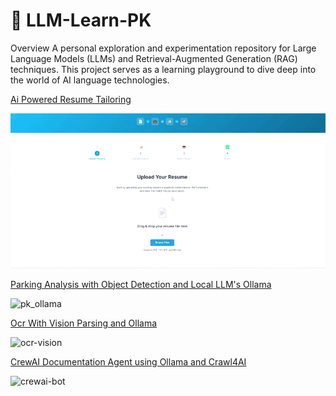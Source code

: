 # 🧠 LLM-Learn-PK
Overview
A personal exploration and experimentation repository for Large Language Models (LLMs) and Retrieval-Augmented Generation (RAG) techniques. This project serves as a learning playground to dive deep into the world of AI language technologies.

[Ai Powered Resume Tailoring](https://github.com/Pavankunchala/LLM-Learn-PK/tree/main/resume-tailor)

![ai-resume](https://github.com/Pavankunchala/LLM-Learn-PK/blob/main/assets/Ai%20powered%20Resume%20creator%20part%202.gif)


[Parking Analysis with Object Detection and Local LLM's Ollama](https://github.com/Pavankunchala/LLM-Learn-PK/tree/main/ollama/parking_analysis)

![pk_ollama](https://github.com/Pavankunchala/LLM-Learn-PK/blob/main/assets/pk_ollama%20(1).gif)

[Ocr With Vision Parsing and Ollama](https://github.com/Pavankunchala/LLM-Learn-PK/tree/main/vision-parsing)

![ocr-vision](https://github.com/Pavankunchala/LLM-Learn-PK/blob/main/assets/ocr%20with%20vision%20parsing.gif)

[CrewAI Documentation Agent using Ollama and Crawl4AI](https://github.com/Pavankunchala/LLM-Learn-PK/tree/main/Chainlit-apps/crewai-documentation-bot)

![crewai-bot](https://github.com/Pavankunchala/LLM-Learn-PK/blob/main/assets/crewai%20documention%20agent.gif)
